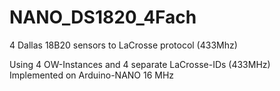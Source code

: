 # NANO_DS1820_4Fach
4 Dallas 18B20 sensors to LaCrosse protocol (433Mhz)

Using 4 OW-Instances and 4 separate LaCrosse-IDs (433MHz) 
Implemented on Arduino-NANO 16 MHz
